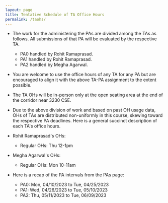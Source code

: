 ```yaml
---
layout: page
title: Tentative Schedule of TA Office Hours
permalink: /taohs/
---
```



- The work for the administering the PAs are divided among the TAs as follows. All submissions of that PA will be evaluated by the respective TA.
    - PA0 handled by Rohit Ramaprasad.
    - PA1 handled by Rohit Ramaprasad.
    - PA2 handled by Megha Agarwal.

- You are welcome to use the office hours of any TA for any PA but are encouraged to align it with the above TA-PA assignment to the extent possible.

- The TA OHs will be in-person only at the open seating area at the end of the corridor near 3230 CSE.

- Due to the above division of work and based on past OH usage data, OHs of TAs are distributed non-uniformly in this course, skewing toward the respective PA deadlines. Here is a general succinct description of each TA's office hours.

- Rohit Ramaprasad's OHs:
    - Regular OHs: Thu 12-1pm
    <!-- - Extra in PA0 & PA1 interval: 11:00am-1:00pm on TBD, 4:30-6:30pm on TBD, and TBD, 12:30-2:30pm on TBD -->

- Megha Agarwal's OHs:
    - Regular OHs: Mon 10-11am
    <!-- - Extra in PA2 interval: 9-11am on TBD and TBD, 10am-12pm on TBD, 9-11am on TBD -->


- Here is a recap of the PA intervals from the PAs page:
    - PA0: Mon, 04/10/2023 to Tue, 04/25/2023
    - PA1: Wed, 04/26/2023 to Tue, 05/10/2023
    - PA2: Thu, 05/11/2023 to Tue, 06/09/2023

